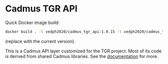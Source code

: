# Cadmus TGR API

Quick Docker image build:

```bash
docker build . -t vedph2020/cadmus_tgr_api:1.0.15 -t vedph2020/cadmus_tgr_api:latest
```

(replace with the current version).

This is a Cadmus API layer customized for the TGR project. Most of its code is derived from shared Cadmus libraries. See the [documentation](https://github.com/vedph/cadmus_doc/blob/master/api/creating.md) for more.
